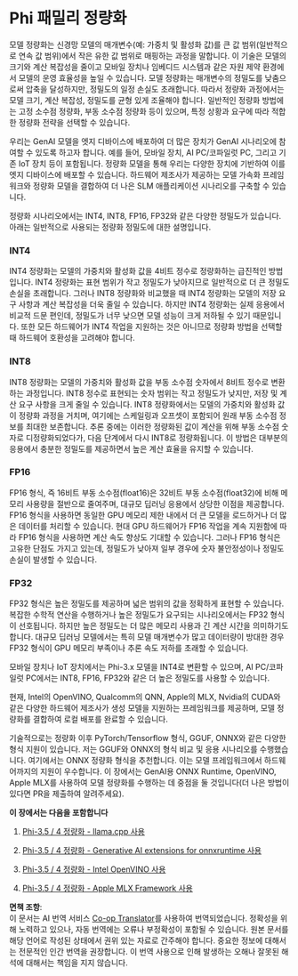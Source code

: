 <!--
CO_OP_TRANSLATOR_METADATA:
{
  "original_hash": "418c693c63cc0e817dc560558f730a7a",
  "translation_date": "2025-04-04T06:05:27+00:00",
  "source_file": "md\\01.Introduction\\04\\QuantifyingPhi.md",
  "language_code": "ko"
}
-->
# **Phi 패밀리 정량화**

모델 정량화는 신경망 모델의 매개변수(예: 가중치 및 활성화 값)를 큰 값 범위(일반적으로 연속 값 범위)에서 작은 유한 값 범위로 매핑하는 과정을 말합니다. 이 기술은 모델의 크기와 계산 복잡성을 줄이고 모바일 장치나 임베디드 시스템과 같은 자원 제약 환경에서 모델의 운영 효율성을 높일 수 있습니다. 모델 정량화는 매개변수의 정밀도를 낮춤으로써 압축을 달성하지만, 정밀도의 일정 손실도 초래합니다. 따라서 정량화 과정에서는 모델 크기, 계산 복잡성, 정밀도를 균형 있게 조율해야 합니다. 일반적인 정량화 방법에는 고정 소수점 정량화, 부동 소수점 정량화 등이 있으며, 특정 상황과 요구에 따라 적합한 정량화 전략을 선택할 수 있습니다.

우리는 GenAI 모델을 엣지 디바이스에 배포하여 더 많은 장치가 GenAI 시나리오에 참여할 수 있도록 하고자 합니다. 예를 들어, 모바일 장치, AI PC/코파일럿 PC, 그리고 기존 IoT 장치 등이 포함됩니다. 정량화 모델을 통해 우리는 다양한 장치에 기반하여 이를 엣지 디바이스에 배포할 수 있습니다. 하드웨어 제조사가 제공하는 모델 가속화 프레임워크와 정량화 모델을 결합하여 더 나은 SLM 애플리케이션 시나리오를 구축할 수 있습니다.

정량화 시나리오에서는 INT4, INT8, FP16, FP32와 같은 다양한 정밀도가 있습니다. 아래는 일반적으로 사용되는 정량화 정밀도에 대한 설명입니다.

### **INT4**

INT4 정량화는 모델의 가중치와 활성화 값을 4비트 정수로 정량화하는 급진적인 방법입니다. INT4 정량화는 표현 범위가 작고 정밀도가 낮아지므로 일반적으로 더 큰 정밀도 손실을 초래합니다. 그러나 INT8 정량화와 비교했을 때 INT4 정량화는 모델의 저장 요구 사항과 계산 복잡성을 더욱 줄일 수 있습니다. 하지만 INT4 정량화는 실제 응용에서 비교적 드문 편인데, 정밀도가 너무 낮으면 모델 성능이 크게 저하될 수 있기 때문입니다. 또한 모든 하드웨어가 INT4 작업을 지원하는 것은 아니므로 정량화 방법을 선택할 때 하드웨어 호환성을 고려해야 합니다.

### **INT8**

INT8 정량화는 모델의 가중치와 활성화 값을 부동 소수점 숫자에서 8비트 정수로 변환하는 과정입니다. INT8 정수로 표현되는 숫자 범위는 작고 정밀도가 낮지만, 저장 및 계산 요구 사항을 크게 줄일 수 있습니다. INT8 정량화에서는 모델의 가중치와 활성화 값이 정량화 과정을 거치며, 여기에는 스케일링과 오프셋이 포함되어 원래 부동 소수점 정보를 최대한 보존합니다. 추론 중에는 이러한 정량화된 값이 계산을 위해 부동 소수점 숫자로 디정량화되었다가, 다음 단계에서 다시 INT8로 정량화됩니다. 이 방법은 대부분의 응용에서 충분한 정밀도를 제공하면서 높은 계산 효율을 유지할 수 있습니다.

### **FP16**

FP16 형식, 즉 16비트 부동 소수점(float16)은 32비트 부동 소수점(float32)에 비해 메모리 사용량을 절반으로 줄여주며, 대규모 딥러닝 응용에서 상당한 이점을 제공합니다. FP16 형식을 사용하면 동일한 GPU 메모리 제한 내에서 더 큰 모델을 로드하거나 더 많은 데이터를 처리할 수 있습니다. 현대 GPU 하드웨어가 FP16 작업을 계속 지원함에 따라 FP16 형식을 사용하면 계산 속도 향상도 기대할 수 있습니다. 그러나 FP16 형식은 고유한 단점도 가지고 있는데, 정밀도가 낮아져 일부 경우에 숫자 불안정성이나 정밀도 손실이 발생할 수 있습니다.

### **FP32**

FP32 형식은 높은 정밀도를 제공하며 넓은 범위의 값을 정확하게 표현할 수 있습니다. 복잡한 수학적 연산을 수행하거나 높은 정밀도가 요구되는 시나리오에서는 FP32 형식이 선호됩니다. 하지만 높은 정밀도는 더 많은 메모리 사용과 긴 계산 시간을 의미하기도 합니다. 대규모 딥러닝 모델에서는 특히 모델 매개변수가 많고 데이터량이 방대한 경우 FP32 형식이 GPU 메모리 부족이나 추론 속도 저하를 초래할 수 있습니다.

모바일 장치나 IoT 장치에서는 Phi-3.x 모델을 INT4로 변환할 수 있으며, AI PC/코파일럿 PC에서는 INT8, FP16, FP32와 같은 더 높은 정밀도를 사용할 수 있습니다.

현재, Intel의 OpenVINO, Qualcomm의 QNN, Apple의 MLX, Nvidia의 CUDA와 같은 다양한 하드웨어 제조사가 생성 모델을 지원하는 프레임워크를 제공하며, 모델 정량화를 결합하여 로컬 배포를 완료할 수 있습니다.

기술적으로는 정량화 이후 PyTorch/Tensorflow 형식, GGUF, ONNX와 같은 다양한 형식 지원이 있습니다. 저는 GGUF와 ONNX의 형식 비교 및 응용 시나리오를 수행했습니다. 여기에서는 ONNX 정량화 형식을 추천합니다. 이는 모델 프레임워크에서 하드웨어까지의 지원이 우수합니다. 이 장에서는 GenAI용 ONNX Runtime, OpenVINO, Apple MLX를 사용하여 모델 정량화를 수행하는 데 중점을 둘 것입니다(더 나은 방법이 있다면 PR을 제출하여 알려주세요).

**이 장에서는 다음을 포함합니다**

1. [Phi-3.5 / 4 정량화 - llama.cpp 사용](./UsingLlamacppQuantifyingPhi.md)

2. [Phi-3.5 / 4 정량화 - Generative AI extensions for onnxruntime 사용](./UsingORTGenAIQuantifyingPhi.md)

3. [Phi-3.5 / 4 정량화 - Intel OpenVINO 사용](./UsingIntelOpenVINOQuantifyingPhi.md)

4. [Phi-3.5 / 4 정량화 - Apple MLX Framework 사용](./UsingAppleMLXQuantifyingPhi.md)

**면책 조항**:  
이 문서는 AI 번역 서비스 [Co-op Translator](https://github.com/Azure/co-op-translator)를 사용하여 번역되었습니다. 정확성을 위해 노력하고 있으나, 자동 번역에는 오류나 부정확성이 포함될 수 있습니다. 원본 문서를 해당 언어로 작성된 상태에서 권위 있는 자료로 간주해야 합니다. 중요한 정보에 대해서는 전문적인 인간 번역을 권장합니다. 이 번역 사용으로 인해 발생하는 오해나 잘못된 해석에 대해서는 책임을 지지 않습니다.